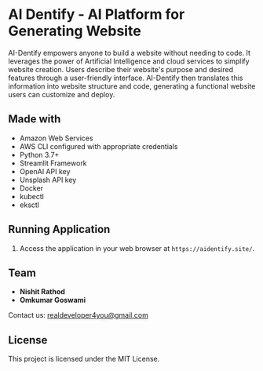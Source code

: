 # AI Dentify - AI Platform for Generating Website
AI-Dentify empowers anyone to build a website without needing to code. It leverages the power of Artificial Intelligence and cloud services to simplify website creation. Users describe their website's purpose and desired features through a user-friendly interface. AI-Dentify then translates this information into website structure and code, generating a functional website users can customize and deploy.

## Made with

- Amazon Web Services
- AWS CLI configured with appropriate credentials
- Python 3.7+
- Streamlit Framework
- OpenAI API key
- Unsplash API key
- Docker
- kubectl
- eksctl

## Running Application

1. Access the application in your web browser at `https://aidentify.site/`.

## Team

- **Nishit Rathod**
- **Omkumar Goswami**

Contact us: [realdeveloper4you@gmail.com](mailto:realdeveloper4you@gmail.com)

## License

This project is licensed under the MIT License.
